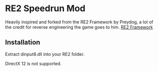# RE2 Speedrun Mod 
 Heavily inspired and forked from the RE2 Framework by Preydog, a lot of the credit for reverse engineering the game goes to
 him. 
 [RE2 Framework](https://github.com/praydog/RE2-Mod-Framework/)

## Installation
Extract dinput8.dll into your RE2 folder.

DirectX 12 is not supported.